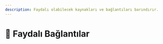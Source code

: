 ```yaml
---
description: Faydalı olabilecek kaynakları ve bağlantıları barındırır.
---
```


# 🔗 Faydalı Bağlantılar
